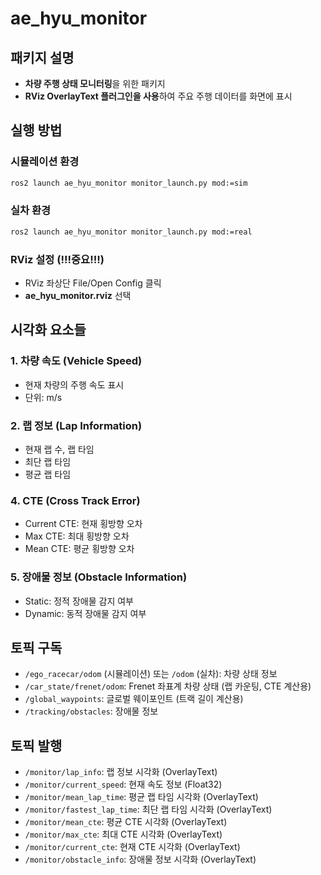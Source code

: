 # ae_hyu_monitor

## 패키지 설명
- **차량 주행 상태 모니터링**을 위한 패키지
- **RViz OverlayText 플러그인을 사용**하여 주요 주행 데이터를 화면에 표시

## 실행 방법

### 시뮬레이션 환경
```bash
ros2 launch ae_hyu_monitor monitor_launch.py mod:=sim
```

### 실차 환경
```bash
ros2 launch ae_hyu_monitor monitor_launch.py mod:=real
```

### RViz 설정 (!!!중요!!!)
- RViz 좌상단 File/Open Config 클릭
- **ae_hyu_monitor.rviz** 선택

## 시각화 요소들

### 1. 차량 속도 (Vehicle Speed)
- 현재 차량의 주행 속도 표시
- 단위: m/s

### 2. 랩 정보 (Lap Information)
- 현재 랩 수, 랩  타임
- 최단 랩 타임
- 평균 랩 타임

### 4. CTE (Cross Track Error)
- Current CTE: 현재 횡방향 오차
- Max CTE: 최대 횡방향 오차
- Mean CTE: 평균 횡방향 오차


### 5. 장애물 정보 (Obstacle Information)
- Static: 정적 장애물 감지 여부
- Dynamic: 동적 장애물 감지 여부

## 토픽 구독
- `/ego_racecar/odom` (시뮬레이션) 또는 `/odom` (실차): 차량 상태 정보
- `/car_state/frenet/odom`: Frenet 좌표계 차량 상태 (랩 카운팅, CTE 계산용)
- `/global_waypoints`: 글로벌 웨이포인트 (트랙 길이 계산용)
- `/tracking/obstacles`: 장애물 정보

## 토픽 발행
- `/monitor/lap_info`: 랩 정보 시각화 (OverlayText)
- `/monitor/current_speed`: 현재 속도 정보 (Float32)
- `/monitor/mean_lap_time`: 평균 랩 타임 시각화 (OverlayText)
- `/monitor/fastest_lap_time`: 최단 랩 타임 시각화 (OverlayText)
- `/monitor/mean_cte`: 평균 CTE 시각화 (OverlayText)
- `/monitor/max_cte`: 최대 CTE 시각화 (OverlayText)
- `/monitor/current_cte`: 현재 CTE 시각화 (OverlayText)
- `/monitor/obstacle_info`: 장애물 정보 시각화 (OverlayText)
